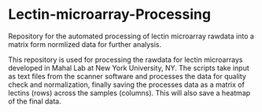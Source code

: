 # Lectin-microarray-Processing
Repository for the automated processing of lectin microarray rawdata into a matrix form normlized data for further analysis.


This repository is used for processing the rawdata for lectin microarrays developed in Mahal Lab at New York University, NY. The scripts take input as text files from the scanner software and processes the data for quality check and normalization, finally saving the processes data as a matrix of lectins (rows) across the samples (columns). This will also save a heatmap of the final data.
